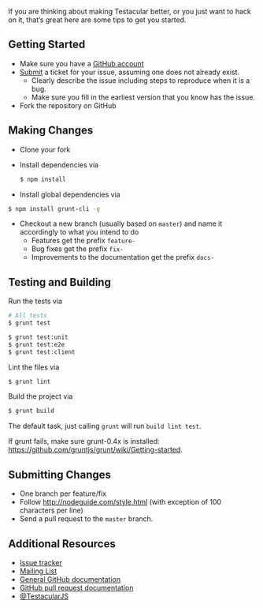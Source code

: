 If you are thinking about making Testacular better, or you just want to hack on it, that’s great here
are some tips to get you started.

## Getting Started

* Make sure you have a [GitHub account](https://github.com/signup/free)
* [Submit](https://github.com/karma-runner/karma/issues/new) a ticket for your issue, assuming one does not
  already exist.
  * Clearly describe the issue including steps to reproduce when it is a bug.
  * Make sure you fill in the earliest version that you know has the issue.
* Fork the repository on GitHub

## Making Changes
* Clone your fork
* Install dependencies via

  ```bash
  $ npm install
  ```
* Install global dependencies via
```bash
$ npm install grunt-cli -g
```
* Checkout a new branch (usually based on `master`) and name it accordingly to what
  you intend to do
  * Features get the prefix `feature-`
  * Bug fixes get the prefix `fix-`
  * Improvements to the documentation get the prefix `docs-`

## Testing and Building
Run the tests via
```bash
# All tests
$ grunt test

$ grunt test:unit
$ grunt test:e2e
$ grunt test:client
```
Lint the files via
```bash
$ grunt lint
```
Build the project via
```bash
$ grunt build
```
The default task, just calling `grunt` will run `build lint test`.

If grunt fails, make sure grunt-0.4x is installed: https://github.com/gruntjs/grunt/wiki/Getting-started.

## Submitting Changes

* One branch per feature/fix
* Follow  http://nodeguide.com/style.html (with exception of 100 characters per line)
* Send a pull request to the `master` branch.


## Additional Resources

* [Issue tracker](https://github.com/karma-runner/karma/issues)
* [Mailing List](https://groups.google.com/forum/#!forum/testacular)
* [General GitHub documentation](http://help.github.com/)
* [GitHub pull request documentation](http://help.github.com/send-pull-requests/)
* [@TestacularJS](http://twitter.com/TestacularJS)
